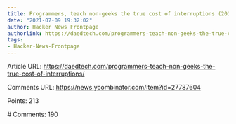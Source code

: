 ```yaml
---
title: Programmers, teach non-geeks the true cost of interruptions (2014)
date: "2021-07-09 19:32:02"
author: Hacker News Frontpage
authorlink: https://daedtech.com/programmers-teach-non-geeks-the-true-cost-of-interruptions/
tags:
- Hacker-News-Frontpage
---
```


<p>Article URL: <a href="https://daedtech.com/programmers-teach-non-geeks-the-true-cost-of-interruptions/">https://daedtech.com/programmers-teach-non-geeks-the-true-cost-of-interruptions/</a></p>
<p>Comments URL: <a href="https://news.ycombinator.com/item?id=27787604">https://news.ycombinator.com/item?id=27787604</a></p>
<p>Points: 213</p>
<p># Comments: 190</p>

